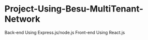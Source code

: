 # Project-Using-Besu-MultiTenant-Network
Back-end Using Express.js/node.js
Front-end Using React.js
